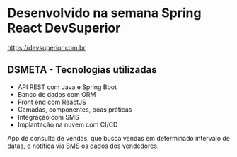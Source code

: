 
# Desenvolvido na semana Spring React DevSuperior

https://devsuperior.com.br 

## DSMETA - Tecnologias utilizadas

* API REST com Java e Spring Boot
* Banco de dados com ORM
* Front end com ReactJS
* Camadas, componentes, boas práticas
* Integração com SMS
* Implantação na nuvem com CI/CD

App de consulta de vendas, que busca vendas em determinado intervalo de datas, e notifica via SMS os dados dos vendedores.
